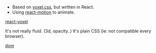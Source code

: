 - Based on [voxel.css](https://github.com/HunterLarco/voxel.css), but written in React.
- Using [react-motion](https://github.com/chenglou/react-motion) to animate.

[react-voxel](c50af3280d4ab298391e0a7efb582e58.gif)

It's not really fluid. (3d, opacity..)
It's plain CSS (ie: not compatible every browser).

[dom](dom.png)
